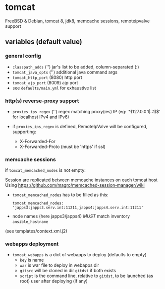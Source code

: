 # tomcat

FreeBSD & Debian, tomcat 8, jdk8, memcache sessions, remoteipvalve support

## variables (default value)

### general config

* `classpath_adds` ('')
  jar's list to be added, column-separated (:)
* `tomcat_java_opts` ('')
  additional java command args
* `tomcat_http_port` (8080)
  http port
* `tomcat_ajp_port` (8009)
  ajp port
* see `defaults/main.yml` for exhaustive list

### http(s) reverse-proxy support

* `proxies_ips_regex` ('')
  regex matching proxy(ies) IP (eg: '^(127\.0\.0\.1|::1)$' for localhost IPv4 and IPv6)

* if `proxies_ips_regex` is defined, RemoteIpValve will be configured, supporting:
  * X-Forwarded-For
  * X-Forwarded-Proto (must be 'https' if ssl)

### memcache sessions

if `tomcat_memcached_nodes` is not empty:

Session are replicated between memcache instances on each tomcat host 
Using https://github.com/magro/memcached-session-manager/wiki

* `tomcat_memcached_nodes` has to be filled as this:
<code><pre>tomcat_memcached_nodes: 'japps3:japps3.serv.int:11211,japps4:japps4.serv.int:11211'</pre></code>
* node names (here japps3/japps4) *MUST* match inventory `ansible_hostname`

(see templates/context.xml.j2)

### webapps deployment

* `tomcat_webapps` is a dict of webapps to deploy (defaults to empty)
  * `key` is name
  * `war` is war file to deploy in webapps dir
  * `gitsrc` will be cloned in dir `gitdst` if both exists
  * `script` is the command line, relative to `gitdst`, to be launched (as root) user after deploying (if any)

